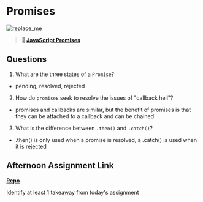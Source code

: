 # Promises

![replace_me](https://codeworks.blob.core.windows.net/public/assets/img/illustrations/placeholder.svg)

> **📖 [JavaScript Promises](https://codeworksacademy.com/fs-student-guide/resources/wk4/02-Promises)**

## Questions

1. What are the three states of a `Promise`?
- pending, resolved, rejected

2. How do `promise`s seek to resolve the issues of "callback hell"?
- promises and callbacks are similar, but the benefit of promises is that they can be attached to a callback and can be chained

3. What is the difference between `.then()` and `.catch()`?
- .then() is only used when a promise is resolved, a .catch() is used when it is rejected

## Afternoon Assignment Link

**[Repo](https://daniel-le97.github.io/gregslist-api-mine/)**

Identify at least 1 takeaway from today's assignment
